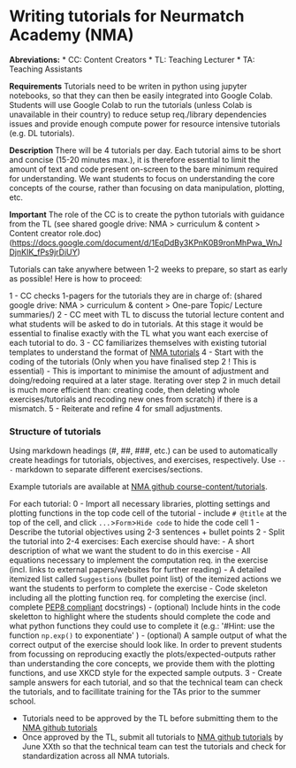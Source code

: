 # Writing tutorials for Neurmatch Academy (NMA)

**Abreviations:**
    * CC: Content Creators
    * TL: Teaching Lecturer
    * TA: Teaching Assistants

**Requirements**
Tutorials need to be writen in python using jupyter notebooks, so that they can then be easily integrated into Google Colab.
Students will use Google Colab to run the tutorials (unless Colab is unavailable in their country) to reduce setup req./library dependencies issues and provide enough compute power for resource intensive tutorials (e.g. DL tutorials).

**Description**
There will be 4 tutorials per day. Each tutorial aims to be short and concise (15-20 minutes max.), it is therefore essential to limit the amount of text and code present on-screen to the bare minimum required for understanding. We want students to focus on understanding the core concepts of the course, rather than focusing on data manipulation, plotting, etc. 

**Important**
The role of the CC is to create the python tutorials with guidance from the TL (see shared google drive: NMA > curriculum & content > Content creator role.doc) (https://docs.google.com/document/d/1EqDdBy3KPnK0B9ronMhPwa_WnJDjnKIK_fPs9jrDiUY)

Tutorials can take anywhere between 1-2 weeks to prepare, so start as early as possible! Here is how to proceed:

1 - CC checks 1-pagers for the tutorials they are in charge of: (shared google drive: NMA > curriculum & content > One-pare Topic/ Lecture summaries/)
2 - CC meet with TL to discuss the tutorial lecture content and what students will be asked to do in tutorials. At this stage it would be essential to finalise exactly with the TL what you want each exercise of each tutorial to do.
3 - CC familiarizes themselves with existing tutorial templates to understand the format of [NMA tutorials](https://github.com/NeuromatchAcademy/course-content/tree/master/tutorials)
4 - Start with the coding of the tutorials (Only when you have finalised step 2 ! This is essential)
        - This is important to minimise the amount of adjustment and doing/redoing required at a later stage. Iterating over step 2 in much detail is much more efficient than: creating code, then deleting whole exercises/tutorials and recoding new ones from scratch) if there is a mismatch.
5 - Reiterate and refine 4 for small adjustments.

### Structure of tutorials

Using markdown headings (#, ##, ###, etc.) can be used to automatically create headings for tutorials, objectives, and exercises, respectively. Use `---` markdown to separate different exercises/sections.

Example tutorials are available at [NMA github course-content/tutorials](https://github.com/NeuromatchAcademy/course-content/tree/master/tutorials).

For each tutorial:
0 - Import all necessary libraries, plotting settings and plotting functions in the top code cell of the tutorial
        - include `# @title` at the top of the cell, and click `...`>`Form`>`Hide code` to hide the code cell
1 - Describe the tutorial objectives using 2-3 sentences + bullet points
2 - Split the tutorial into 2-4 exercises:
    Each exercise should have:
        - A short description of what we want the student to do in this exercise
        - All equations necessary to implement the computation req. in the exercise (incl. links to external papers/websites for further reading)
        - A detailed itemized list called `Suggestions` (bullet point list) of the itemized actions we want the students to perform to complete the exercise
        - Code skeleton including all the plotting function req. for completing the exercise (incl. complete [PEP8 compliant](https://sphinxcontrib-napoleon.readthedocs.io/en/latest/example_google.html) docstrings)
        - (optional) Include hints in the code skeletton to highlight where the students should complete the code and what python functions they could use to complete it (e.g.: '#Hint: use the function `np.exp()` to exponentiate' )
        - (optional) A sample output of what the correct output of the exercise should look like. In order to prevent students from focussing on reproducing exactly the plots/expected-outputs rather than understanding the core concepts, we provide them with the plotting functions, and use XKCD style for the expected sample outputs.
3 - Create sample answers for each tutorial, and so that the technical team can check the tutorials, and to facillitate training for the TAs prior to the summer school.

* Tutorials need to be approved by the TL before submitting them to the [NMA github tutorials](https://github.com/NeuromatchAcademy/course-content/tree/master/tutorials)
* Once approved by the TL, submit all tutorials to [NMA github tutorials](https://github.com/NeuromatchAcademy/course-content/tree/master/tutorials) by June XXth so that the technical team can test the tutorials and check for standardization across all NMA tutorials.